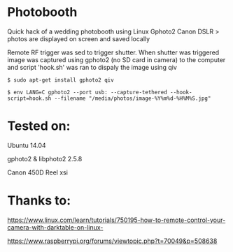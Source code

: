 # Photobooth

Quick hack of a wedding photobooth using Linux Gphoto2 Canon DSLR > photos are displayed on screen and saved locally

Remote RF trigger was sed to trigger shutter. When shutter was triggered image was captured using gphoto2 (no SD card in camera) to the computer and script 'hook.sh' was ran to dispaly the image using qiv

    $ sudo apt-get install gphoto2 qiv
    
    $ env LANG=C gphoto2 --port usb: --capture-tethered --hook-script=hook.sh --filename "/media/photos/image-%Y%m%d-%H%M%S.jpg"

# Tested on:
Ubuntu 14.04

gphoto2 & libphoto2 2.5.8

Canon 450D Reel xsi

# Thanks to:

https://www.linux.com/learn/tutorials/750195-how-to-remote-control-your-camera-with-darktable-on-linux-

https://www.raspberrypi.org/forums/viewtopic.php?t=70049&p=508638
